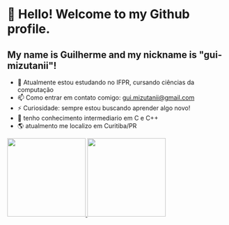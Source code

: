 # 👋 Hello! Welcome to my Github profile.
## My name is Guilherme and my nickname is "gui-mizutanii"!

- 🌱 Atualmente estou estudando no IFPR, cursando ciências da computação
- 📫 Como entrar em contato comigo: gui.mizutanii@gmail.com
- ⚡ Curiosidade: sempre estou buscando aprender algo novo!
- 💬 tenho conhecimento intermediario em C e C++
- 🌎 atualmento me localizo em Curitiba/PR


<div>
<a href="https://github.com/gui-mizutanii">
<img loading="lazy" height="180em" src="https://github-readme-stats.vercel.app/api/top-langs/?username=gui-mizutanii&layout=compact&langs_count=7&theme=dracula"/>
<img loading="lazy" height="180em" src="https://github-readme-stats.vercel.app/api?username=gui-mizutanii&show_icons=true&theme=dracula&include_all_commits=true&count_private=true"/>
</div>
